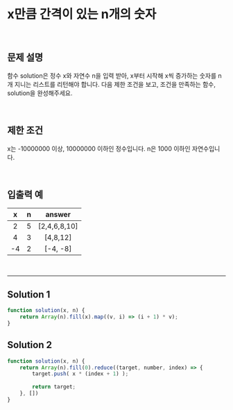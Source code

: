 # x만큼 간격이 있는 n개의 숫자

<br/>

## 문제 설명
함수 solution은 정수 x와 자연수 n을 입력 받아, x부터 시작해 x씩 증가하는 숫자를 n개 지니는 리스트를 리턴해야 합니다. 
다음 제한 조건을 보고, 조건을 만족하는 함수, solution을 완성해주세요.

<br/>

## 제한 조건
x는 -10000000 이상, 10000000 이하인 정수입니다.
n은 1000 이하인 자연수입니다.

<br/>

## 입출력 예
| x | n | answer |
| :---: | :---: | :---: |
| 2 | 5 | [2,4,6,8,10] |
| 4 | 3 | [4,8,12] |
| -4 | 2 | [-4, -8] |

<br/>

---

## Solution 1

```javascript
function solution(x, n) {
    return Array(n).fill(x).map((v, i) => (i + 1) * v);
}

```

## Solution 2

```javascript
function solution(x, n) {
    return Array(n).fill(0).reduce((target, number, index) => {
        target.push( x * (index + 1) );
        
        return target;
    }, [])
}

```